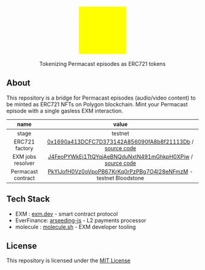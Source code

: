 <p align="center">
  <a href="https://permacast.app">
    <img src="https://raw.githubusercontent.com/Parallel-news/permacast-protocol/main/img/pc-icons/logo192.png" height="124">
  </a>
  <p align="center">Tokenizing Permacast episodes as ERC721 tokens</p>
</p>

## About
This repository is a bridge for Permacast episodes (audio/video content) to be minted as ERC721 NFTs on Polygon blockchain. Mint your Permacast episode with a single gasless EXM interaction.

| name  | value |
| :-------------: |:-------------:|
| stage      | testnet     |
| ERC721 factory      | [0x1690a413DCFC7D373142A856090fA8b8f21113Db](https://mumbai.polygonscan.com/address/0x1690a413dcfc7d373142a856090fa8b8f21113db) / [source code](./contracts/ERC721) |
| EXM jobs resolver      | [J4FeoPYWkEj1TtQYqjAeBNQduNxtN491mGhkpH0XPiw](https://api.exm.dev/read/J4FeoPYWkEj1TtQYqjAeBNQduNxtN491mGhkpH0XPiw) / [source code](./contracts/requests-handler) |
| Permacast contract | [PkYlJofH0Vz0oVpoPB67KrKq0rPzPBg7O4I28eNFmzM](https://api.exm.dev/read/PkYlJofH0Vz0oVpoPB67KrKq0rPzPBg7O4I28eNFmzM) - testnet Bloodstone |

## Tech Stack

- EXM : [exm.dev](https://exm.dev) - smart contract protocol
- EverFinance: [arseeding-js](https://www.npmjs.com/package/arseeding-js) - L2 payments processor
- molecule : [molecule.sh](http://molecule.sh) - EXM developer tooling

## License
This repository is licensed under the [MIT License](./LICENSE)